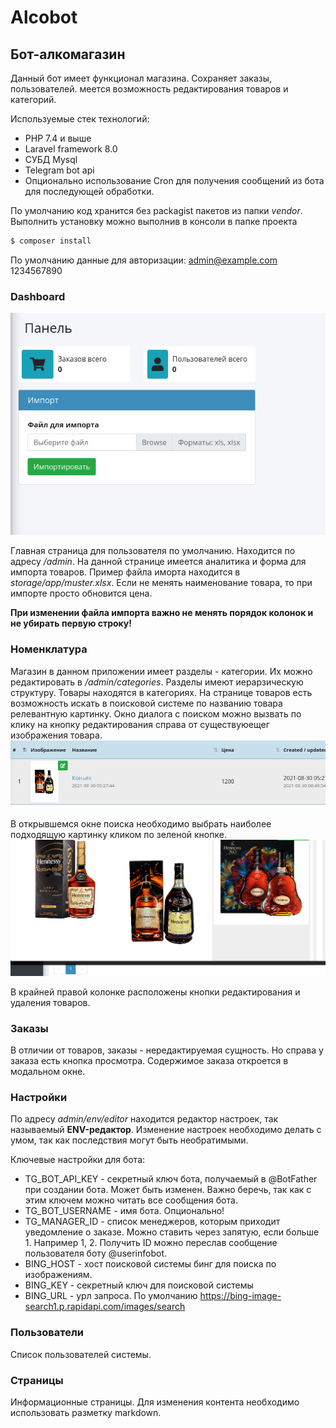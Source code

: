 # Alcobot

## Бот-алкомагазин
Данный бот имеет функционал магазина. Сохраняет заказы, пользователей. меется возможность редактирования товаров и категорий.

Используемые стек технологий:
* PHP 7.4 и выше
* Laravel framework 8.0
* СУБД Mysql
* Telegram bot api
* Опционально использование Cron для получения сообщений из бота для последующей обработки.

По умолчанию код хранится без packagist пакетов из папки *vendor*. Выполнить установку можно выполнив в консоли в папке проекта
```sh
$ composer install
```

По умолчанию данные для авторизации: 
admin@example.com
1234567890

### Dashboard
![Dashboard](storage/readme-assets/dashboard.png)

Главная страница для пользователя по умолчанию. Находится по адресу */admin*. На данной странице имеется аналитика и форма для импорта товаров. Пример файла иморта находится в *storage/app/muster.xlsx*. Если не менять наименование товара, то при импорте просто обновится цена.

**При изменении файла импорта важно не менять порядок колонок и не убирать первую строку!**

### Номенклатура
Магазин в данном приложении имеет разделы - категории. Их можно редактировать в */admin/categories*. Разделы имеют иерарзическую структуру. Товары находятся в категориях. На странице товаров есть возможность искать в поисковой системе по названию товара релевантную картинку. Окно диалога с поиском можно вызвать по клику на кнопку редактирования справа от существуюещег изображения товара.
![Products list](storage/readme-assets/products-list.png)

В открывшемся окне поиска необходимо выбрать наиболее подходящую картинку кликом по зеленой кнопке.
![Popup select](storage/readme-assets/search-popup.png)

В крайней правой колонке расположены кнопки редактирования и удаления товаров.

### Заказы
В отличии от товаров, заказы - нередактируемая сущность. Но справа у заказа есть кнопка просмотра. Содержимое заказа откроется в модальном окне.

### Настройки
По адресу *admin/env/editor* находится редактор настроек, так называемый **ENV-редактор**. Изменение настроек необходимо делать с умом, так как последствия могут быть необратимыми.

Ключевые настройки для бота:
* TG_BOT_API_KEY - секретный ключ бота, получаемый в @BotFather при создании бота. Может быть изменен. Важно беречь, так как с этим ключем можно читать все сообщения бота.
* TG_BOT_USERNAME - имя бота. Опционально!
* TG_MANAGER_ID - список менеджеров, которым приходит уведомление о заказе. Можно ставить через запятую, если больше 1. Например 1, 2. Получить ID можно переслав сообщение пользователя боту @userinfobot.
* BING_HOST - хост поисковой системы бинг для поиска по изображениям.
* BING_KEY - секретный ключ для поисковой системы
* BING_URL - урл запроса. По умолчанию https://bing-image-search1.p.rapidapi.com/images/search

### Пользователи
Список пользователей системы.

### Страницы
Информационные страницы. Для изменения контента необходимо использовать разметку markdown.
